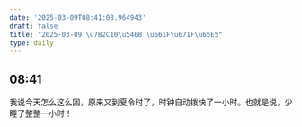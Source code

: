 ```yaml
---
date: '2025-03-09T08:41:08.964943'
draft: false
title: "2025-03-09 \u7B2C10\u5468 \u661F\u671F\u65E5"
type: daily
---
```


## 08:41

我说今天怎么这么困，原来又到夏令时了，时钟自动拨快了一小时。也就是说，少睡了整整一小时！

